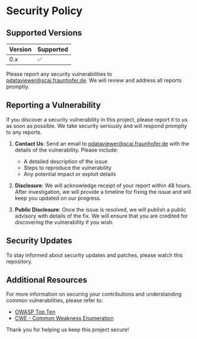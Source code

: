 # Security Policy

## Supported Versions

| Version | Supported          |
| ------- | ------------------ |
| 0.x   | :white_check_mark: |

Please report any security vulnerabilities to [pdataviewer@scai.fraunhofer.de](mailto:pdataviewer@scai.fraunhofer.de). We will review and address all reports promptly.

## Reporting a Vulnerability

If you discover a security vulnerability in this project, please report it to us as soon as possible. We take security seriously and will respond promptly to any reports.

1. **Contact Us**: Send an email to [pdataviewer@scai.fraunhofer.de](mailto:pdataviewer@scai.fraunhofer.de) with the details of the vulnerability. Please include:
   - A detailed description of the issue
   - Steps to reproduce the vulnerability
   - Any potential impact or exploit details

2. **Disclosure**: We will acknowledge receipt of your report within 48 hours. After investigation, we will provide a timeline for fixing the issue and will keep you updated on our progress.

3. **Public Disclosure**: Once the issue is resolved, we will publish a public advisory with details of the fix. We will ensure that you are credited for discovering the vulnerability if you wish.

## Security Updates

To stay informed about security updates and patches, please watch this repository.

## Additional Resources

For more information on securing your contributions and understanding common vulnerabilities, please refer to:

- [OWASP Top Ten](https://owasp.org/www-project-top-ten/)
- [CWE - Common Weakness Enumeration](https://cwe.mitre.org/)

Thank you for helping us keep this project secure!
